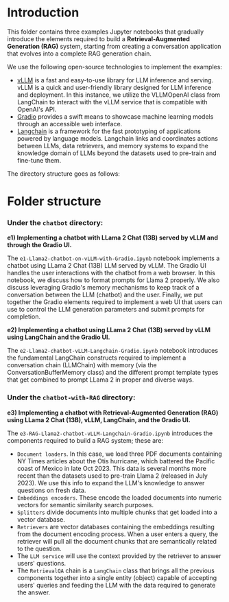 # Introduction

This folder contains three examples Jupyter notebooks that gradually introduce the elements required to build a **Retrieval-Augmented 
Generation (RAG)** system, starting from creating a conversation application that evolves into a complete RAG generation chain.

We use the following open-source technologies to implement the examples:
- [vLLM](https://vllm.readthedocs.io/en/latest/) is a fast and easy-to-use library for LLM inference and serving. vLLM is a quick and user-friendly library designed for LLM inference and deployment. In this instance, we utilize the VLLMOpenAI class from LangChain to interact with the vLLM service that is compatible with OpenAI's API.
- [Gradio](https://www.gradio.app/) provides a swift means to showcase machine learning models through an accessible web interface.
- [Langchain](https://python.langchain.com/) is a framework for the fast prototyping of applications powered by language models. Langchain links and coordinates actions between LLMs, data retrievers, and memory systems to expand the knowledge domain of LLMs beyond the datasets used to pre-train and fine-tune them.

The directory structure goes as follows:

# Folder structure
### Under the `chatbot` directory:

**e1) Implementing a chatbot with LLama 2 Chat (13B) served by vLLM and through the Gradio UI.**

The `e1-Llama2-chatbot-on-vLLM-with-Gradio.ipynb` notebook implements a chatbot using LLama 2 Chat (13B) LLM served by vLLM. The Gradio UI handles the user interactions with the chatbot from a web browser. In this notebook, we discuss how to format prompts for Llama 2 properly. We also discuss leveraging Gradio's memory mechanisms to keep track of a conversation between the LLM (chatbot) and the user. Finally, we put together the Gradio elements required to implement a web UI that users can use to control the LLM generation parameters and submit prompts for completion.

**e2) Implementing a chatbot using LLama 2 Chat (13B) served by vLLM using LangChain and the Gradio UI.**

The `e2-Llama2-chatbot-vLLM-Langchain-Gradio.ipynb` notebook introduces the fundamental LangChain constructs required to implement a conversation chain (LLMChain) with memory (via the ConversationBufferMemory class) and the different prompt template types that get combined to prompt LLama 2 in proper and diverse ways.

### Under the `chatbot-with-RAG` directory:

**e3) Implementing a chatbot with Retrieval-Augmented Generation (RAG) using LLama 2 Chat (13B), vLLM, LangChain, and the Gradio UI.**

The `e3-RAG-Llama2-chatbot-vLLM-Langchain-Gradio.ipynb` introduces the components required to build a RAG system; these are:

- `Document loaders`. In this case, we load three PDF documents containing NY Times articles about the Otis hurricane, which battered the Pacific coast of Mexico in late Oct 2023. This data is several months more recent than the datasets used to pre-train Llama 2 (released in July 2023). We use this info to expand the LLM's knowledge to answer questions on fresh data.
- `Embeddings encoders`. These encode the loaded documents into numeric vectors for semantic similarity search purposes.
- `Splitters` divide documents into multiple chunks that get loaded into a vector database.
- `Retrievers` are vector databases containing the embeddings resulting from the document encoding process. When a user enters a query, the retriever will pull all the document chunks that are semantically related to the question.
- The `LLM service` will use the context provided by the retriever to answer users' questions.
- The `RetrievalQA` chain is a `LangChain` class that brings all the previous components together into a single entity (object) capable of accepting users' queries and feeding the LLM with the data required to generate the answer.